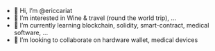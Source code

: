 - 👋 Hi, I’m @ericcariat
- 👀 I’m interested in Wine & travel (round the world trip), ...
- 🌱 I’m currently learning blockchain, solidity, smart-contract, medical software, ...
- 💞️ I’m looking to collaborate on hardware wallet, medical devices

<!---
ericcariat/ericcariat is a ✨ special ✨ repository because its `README.md` (this file) appears on your GitHub profile.
You can click the Preview link to take a look at your changes.
--->
